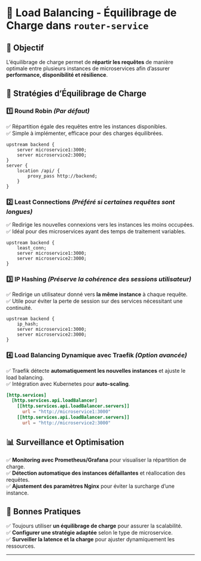 # 📌 Load Balancing - Équilibrage de Charge dans `router-service`

## 🚀 Objectif
L’équilibrage de charge permet de **répartir les requêtes** de manière optimale entre plusieurs instances de microservices afin d’assurer **performance, disponibilité et résilience**.

## 🔑 Stratégies d’Équilibrage de Charge
### 1️⃣ **Round Robin** *(Par défaut)*
✅ Répartition égale des requêtes entre les instances disponibles.  
✅ Simple à implémenter, efficace pour des charges équilibrées.  
```nginx
upstream backend {
    server microservice1:3000;
    server microservice2:3000;
}
server {
    location /api/ {
        proxy_pass http://backend;
    }
}
```

### 2️⃣ **Least Connections** *(Préféré si certaines requêtes sont longues)*
✅ Redirige les nouvelles connexions vers les instances les moins occupées.  
✅ Idéal pour des microservices ayant des temps de traitement variables.  
```nginx
upstream backend {
    least_conn;
    server microservice1:3000;
    server microservice2:3000;
}
```

### 3️⃣ **IP Hashing** *(Préserve la cohérence des sessions utilisateur)*
✅ Redirige un utilisateur donné vers **la même instance** à chaque requête.  
✅ Utile pour éviter la perte de session sur des services nécessitant une continuité.  
```nginx
upstream backend {
    ip_hash;
    server microservice1:3000;
    server microservice2:3000;
}
```

### 4️⃣ **Load Balancing Dynamique avec Traefik** *(Option avancée)*
✅ Traefik détecte **automatiquement les nouvelles instances** et ajuste le load balancing.  
✅ Intégration avec Kubernetes pour **auto-scaling**.  
```toml
[http.services]
  [http.services.api.loadBalancer]
    [[http.services.api.loadBalancer.servers]]
      url = "http://microservice1:3000"
    [[http.services.api.loadBalancer.servers]]
      url = "http://microservice2:3000"
```

## 📊 Surveillance et Optimisation
✅ **Monitoring avec Prometheus/Grafana** pour visualiser la répartition de charge.  
✅ **Détection automatique des instances défaillantes** et réallocation des requêtes.  
✅ **Ajustement des paramètres Nginx** pour éviter la surcharge d’une instance.

## 🚀 Bonnes Pratiques
✅ Toujours utiliser **un équilibrage de charge** pour assurer la scalabilité.  
✅ **Configurer une stratégie adaptée** selon le type de microservice.  
✅ **Surveiller la latence et la charge** pour ajuster dynamiquement les ressources.  

---